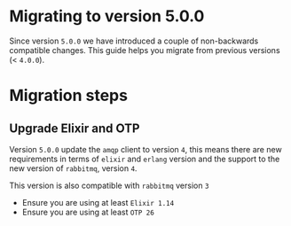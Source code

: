 Migrating to version 5.0.0
==========================

Since version `5.0.0` we have introduced a couple of non-backwards compatible changes. This guide 
helps you migrate from previous versions (< `4.0.0`).

# Migration steps

## Upgrade Elixir and OTP

Version `5.0.0` update the `amqp` client to version `4`, this means there are new requirements in terms of `elixir` and `erlang` version and the support to the new version of `rabbitmq`, version `4`.

This version is also compatible with `rabbitmq` version `3`

* Ensure you are using at least `Elixir 1.14`
* Ensure you are using at least `OTP 26`
